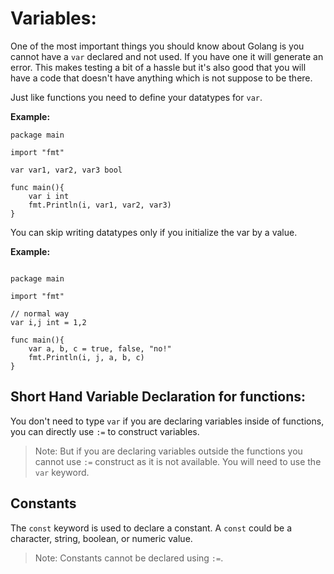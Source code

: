 # Variables:

One of the most important things you should know about Golang is you cannot have a `var` declared and not used. If you have one it will generate an error. This makes testing a bit of a hassle but it's also good that you will have a code that doesn't have anything which is not suppose to be there.

Just like functions you need to define your datatypes for `var`.


**Example:**

``` golang
package main

import "fmt"

var var1, var2, var3 bool

func main(){
	var i int
	fmt.Println(i, var1, var2, var3)
}

```

You can skip writing datatypes only if you initialize the var by a value.

**Example:**

``` golang

package main

import "fmt"

// normal way
var i,j int = 1,2

func main(){
	var a, b, c = true, false, "no!"
	fmt.Println(i, j, a, b, c)
}

```

## Short Hand Variable Declaration for functions:

You don't need to type `var` if you are declaring variables inside of functions, you can directly use `:=` to construct variables.

> Note: But if you are declaring variables outside the functions you cannot use `:=` construct as it is not available. You will need to use the `var` keyword.


## Constants

The `const` keyword is used to declare a constant. A `const` could be a character, string, boolean, or numeric value.

> Note: Constants cannot be declared using `:=`.

